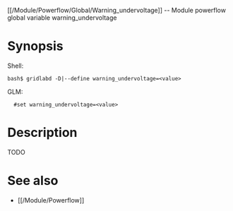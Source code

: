 [[/Module/Powerflow/Global/Warning_undervoltage]] -- Module powerflow global variable warning_undervoltage

# Synopsis

Shell:

~~~
bash$ gridlabd -D|--define warning_undervoltage=<value>
~~~

GLM:

~~~
  #set warning_undervoltage=<value>
~~~

# Description

TODO

# See also

* [[/Module/Powerflow]]
